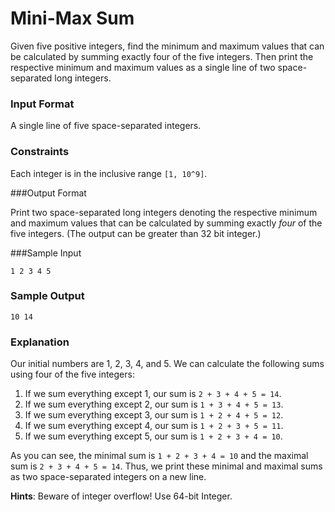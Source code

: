 # Mini-Max Sum

Given five positive integers, find the minimum and maximum values that can be calculated by summing exactly four of the five integers. Then print the respective minimum and maximum values as a single line of two space-separated long integers.

### Input Format

A single line of five space-separated integers.

### Constraints

Each integer is in the inclusive range `[1, 10^9]`.

###Output Format

Print two space-separated long integers denoting the respective minimum and maximum values that can be calculated by summing exactly _four_ of the five integers. (The output can be greater than 32 bit integer.)

###Sample Input

    1 2 3 4 5

### Sample Output

    10 14

### Explanation

Our initial numbers are 1, 2, 3, 4, and 5. We can calculate the following sums using four of the five integers:

1. If we sum everything except 1, our sum is `2 + 3 + 4 + 5 = 14`.
2. If we sum everything except 2, our sum is `1 + 3 + 4 + 5 = 13`.
3. If we sum everything except 3, our sum is `1 + 2 + 4 + 5 = 12`.
4. If we sum everything except 4, our sum is `1 + 2 + 3 + 5 = 11`.
5. If we sum everything except 5, our sum is `1 + 2 + 3 + 4 = 10`.

As you can see, the minimal sum is `1 + 2 + 3 + 4 = 10` and the maximal sum is `2 + 3 + 4 + 5 = 14`. Thus, we print these minimal and maximal sums as two space-separated integers on a new line.

**Hints**: Beware of integer overflow! Use 64-bit Integer.